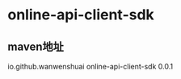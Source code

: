 # online-api-client-sdk
## maven地址
<p>
<dependency>
    <groupId>io.github.wanwenshuai</groupId>
    <artifactId>online-api-client-sdk</artifactId>
    <version>0.0.1</version>
</dependency>
</p>



